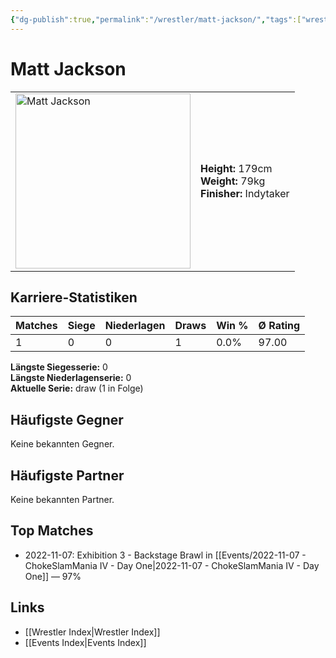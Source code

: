 ```yaml
---
{"dg-publish":true,"permalink":"/wrestler/matt-jackson/","tags":["wrestler"],"noteIcon":"","created":"2025-08-11T09:33:20.129+02:00"}
---
```



# Matt Jackson

<table>
<tr>
<td><img src="Matt Jackson.png" width="280" alt="Matt Jackson"></td>
<td>
<b>Height:</b> 179cm<br>
<b>Weight:</b> 79kg<br>
<b>Finisher:</b> Indytaker<br>
</td>
</tr>
</table>

## Karriere-Statistiken

| Matches | Siege | Niederlagen | Draws | Win % | Ø Rating |
|---------|-------|-------------|-------|-------|-----------|
| 1 | 0 | 0 | 1 | 0.0% | 97.00 |

**Längste Siegesserie:** 0<br>**Längste Niederlagenserie:** 0<br>**Aktuelle Serie:** draw (1 in Folge)


## Häufigste Gegner
Keine bekannten Gegner.

## Häufigste Partner
Keine bekannten Partner.

## Top Matches
- 2022-11-07: Exhibition 3 - Backstage Brawl in [[Events/2022-11-07 - ChokeSlamMania IV - Day One\|2022-11-07 - ChokeSlamMania IV - Day One]] — 97%

## Links
- [[Wrestler Index\|Wrestler Index]]
- [[Events Index\|Events Index]]
